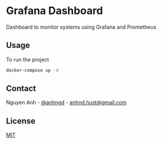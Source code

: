 # Grafana Dashboard

Dashboard to monitor systems using Grafana and Prometheus

## Usage

To run the project

```bash
docker-compose up -d
```

## Contact

Nguyen Anh - [@anhngd](@anhngd) - [anhnd.hust@gmail.com](mailto:anhnd.hust@gmail.com)

## License

[MIT](https://choosealicense.com/licenses/mit/)
